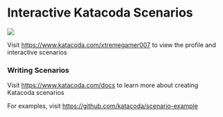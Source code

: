 # Interactive Katacoda Scenarios

[![](http://shields.katacoda.com/katacoda/xtremegamer007/count.svg)](https://www.katacoda.com/xtremegamer007 "Get your profile on Katacoda.com")

Visit https://www.katacoda.com/xtremegamer007 to view the profile and interactive scenarios

### Writing Scenarios
Visit https://www.katacoda.com/docs to learn more about creating Katacoda scenarios

For examples, visit https://github.com/katacoda/scenario-example
